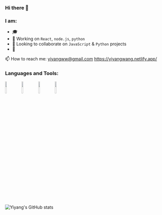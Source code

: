 ### Hi there 👋

<!--
**yw4/yw4** is a ✨ _special_ ✨ repository because its `README.md` (this file) appears on your GitHub profile.

Here are some ideas to get you started:

- 🔭 I’m currently working on ...
- 🌱 I’m currently learning ...
- 👯 I’m looking to collaborate on ...
- 🤔 I’m looking for help with ...
- 💬 Ask me about ...
- 📫 How to reach me: ...
- 😄 Pronouns: ...
- ⚡ Fun fact: ...
-->
### I am:
- 🎓 
- 🙇 Working on `React`, `node.js`, `python`
- 🤝 Looking to collaborate on `JavaScript` & `Python` projects
- 🏢 

📫 How to reach me: 
yiyangww@gmail.com
https://yiyangwang.netlify.app/

### Languages and Tools:

<p>  
  <!-- Your languages and tools. Be careful with the alignment. 
  You can use this sites to get logos: https://www.vectorlogo.zone or https://simpleicons.org/
  -->
  <code><img width="10%" src="https://www.vectorlogo.zone/logos/reactjs/reactjs-ar21.svg"></code>
  <code><img width="10%" src="https://www.vectorlogo.zone/logos/nodejs/nodejs-ar21.svg"></code>
  <code><img width="10%" src="https://www.vectorlogo.zone/logos/git-scm/git-scm-ar21.svg"></code>
  <code><img width="10%" src="https://www.vectorlogo.zone/logos/python/python-ar21.svg"></code>
</p>






![Yiyang's GitHub stats](https://github-readme-stats.vercel.app/api?username=yiyangww&count_private=true&show_icons=true&theme=vue)
